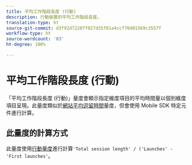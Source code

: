 ```yaml
---
title: 平均工作階段長度 (行動)
description: 行動裝置的平均工作階段長度。
translation-type: ht
source-git-commit: d3f92d72207f027d35f81a4ccf70d01569c3557f
workflow-type: ht
source-wordcount: '83'
ht-degree: 100%

---
```



# 平均工作階段長度 (行動)

「平均工作階段長度 (行動)」量度會顯示指定維度項目的平均時間量以個別維度項目呈現。此量度類似於[網站平均逗留時間](average-time-on-site.md)量度，但會使用 Mobile SDK 特定元件進行計算。

## 此量度的計算方式

此量度使用[行動量度](https://docs.adobe.com/content/help/zh-Hant/mobile-services/using/get-started-ug/mobile-metrics/metrics-reference.html)進行計算`'Total session length' / ('Launches' - 'First launches'`。
